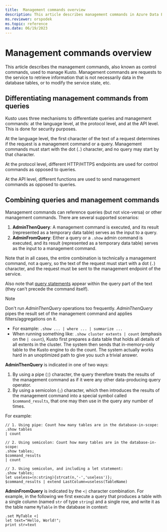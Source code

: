 ```yaml
---
title:  Management commands overview
description: This article describes management commands in Azure Data Explorer.
ms.reviewer: orspodek
ms.topic: reference
ms.date: 06/19/2023
---
```

# Management commands overview

This article describes the management commands, also known as control commands, used to manage Kusto.
Management commands are requests to the service to retrieve information that is
not necessarily data in the database tables, or to modify the service state, etc.

## Differentiating management commands from queries

Kusto uses three mechanisms to differentiate queries and management commands: at the language
level, at the protocol level, and at the API level. This is done for security
purposes.

At the language level, the first character of the text of a request determines
if the request is a management command or a query. Management commands must start with
the dot (`.`) character, and no query may start by that character.

At the protocol level, different HTTP/HTTPS endpoints are used for control
commands as opposed to queries.

At the API level, different functions are used to send management commands as opposed
to queries.

## Combining queries and management commands

Management commands can reference queries (but not vice-versa) or other management commands.
There are several supported scenarios:

1. **AdminThenQuery**: A management command is executed, and its result (represented
   as a temporary data table) serves as the input to a query.
2. **AdminFromQuery**: Either a query or a `.show` admin command is executed,
   and its result (represented as a temporary data table) serves as the input to
   a management command.

Note that in all cases, the entire combination is technically a management command,
not a query, so the text of the request must start with a dot (`.`) character,
and the request must be sent to the management endpoint of the service.

Also note that [query statements](../query/statements.md) appear within the query
part of the text (they can't precede the command itself).

>[!NOTE]
> Don't run *AdminThenQuery* operations too frequently.
> *AdminThenQuery* pipes the result set of the management command and applies filters/aggregations on it.
>  * For example: `.show ... | where ... | summarize ...`
>   * When running something like: `.show cluster extents | count` (emphasis on the `| count`), Kusto first prepares a data table that holds all details of all extents in the cluster. The system then sends that in-memory-only table to the Kusto engine to do the count. The system actually works hard in an unoptimized path to give you such a trivial answer.


**AdminThenQuery** is indicated in one of two ways:

1. By using a pipe (`|`) character, the query therefore treats the results of the
   management command as if it were any other data-producing query operator.
2. By using a semicolon (`;`) character, which then introduces the results of the
   management command into a special symbol called `$command_results`, that one may then
   use in the query any number of times.

For example:

```kusto
// 1. Using pipe: Count how many tables are in the database-in-scope:
.show tables
| count

// 2. Using semicolon: Count how many tables are in the database-in-scope:
.show tables;
$command_results
| count

// 3. Using semicolon, and including a let statement:
.show tables;
let useless=(n:string){strcat(n,'-','useless')};
$command_results | extend LastColumn=useless(TableName)
```

**AdminFromQuery** is indicated by the `<|` character combination. For example,
in the following we first execute a query that produces a table with a single
column (named `str` of type `string`) and a single row, and write it as the table
name `MyTable` in the database in context:

```kusto
.set MyTable <|
let text="Hello, World!";
print str=text
```



